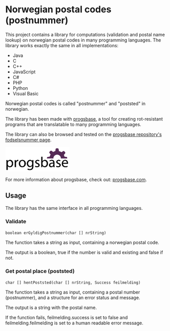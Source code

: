 # Norwegian postal codes (postnummer)
This project contains a library for computations (validation and postal name lookup) on norwegian postal codes in many programming languages. The library works exactly the same in all implementations:

 * Java
 * C
 * C++
 * JavaScript
 * C#
 * PHP
 * Python
 * Visual Basic

Norwegian postal codes is called "postnummer" and "poststed" in norwegian.

The library has been made with [progsbase](https://www.progsbase.com), a tool for creating rot-resistant programs that are translatable to many programming languages.

The library can also be browsed and tested on the [progsbase repository's fodselsnummer page](https://repo.progsbase.com/repoviewer/no.inductive.libraries/postnummer/0.1.1).

![progsbase logo](/docs/images/progsbase-logo.png)

For more information about progsbase, check out: [progsbase.com](https://www.progsbase.com).

## Usage

The library has the same interface in all programming languages.

### Validate
`boolean erGyldigPostnummer(char [] nrString)`

The function takes a string as input, containing a norwegian postal code.

The output is a boolean, true if the number is valid and existing and false if not.

### Get postal place (poststed)
`char [] hentPoststed(char [] nrString, Success feilmelding)`

The function takes a string as input, containing a postal number (postnummer), and a structure for an error status and message.

The output is a string with the postal name.

If the function fails, feilmelding.success is set to false and feilmelding.feilmelding is set to a human readable error message.